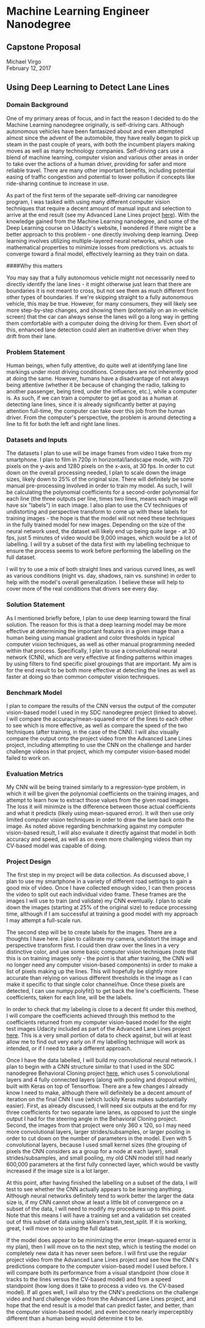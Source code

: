 # Machine Learning Engineer Nanodegree
## Capstone Proposal
Michael Virgo  
February 12, 2017

## Using Deep Learning to Detect Lane Lines

### Domain Background

One of my primary areas of focus, and in fact the reason I decided to do the Machine Learning nanodegree originally, is self-driving cars. Although autonomous vehicles have been fantasized about and even attempted almost since the advent of the automobile, they have really began to pick up steam in the past couple of years, with both the incumbent players making moves as well as many technology companies. Self-driving cars use a blend of machine learning, computer vision and various other areas in order to take over the actions of a human driver, providing for safer and more reliable travel. There are many other important benefits, including potential easing of traffic congestion and potential to lower pollution if concepts like ride-sharing continue to increase in use.

As part of the first term of the separate self-driving car nanodegree program, I was tasked with using many different computer vision techniques that require a decent amount of manual input and selection to arrive at the end result (see my Advanced Lane Lines project [here](https://github.com/mvirgo/Advanced-Lane-Lines)). With the knowledge gained from the Machine Learning nanodegree, and some of the Deep Learning course on Udacity's website, I wondered if there might be a better approach to this problem - one directly involving deep learning. Deep learning involves utilizing multiple-layered neural networks, which use mathematical properties to minimize losses from predictions vs. actuals to converge toward a final model, effectively learning as they train on data.

####Why this matters

You may say that a fully autonomous vehicle might not necessarily need to directly identify the lane lines - it might otherwise just learn that there are boundaries it is not meant to cross, but not see them as much different from other types of boundaries. If we're skipping straight to a fully autonomous vehicle, this may be true. However, for many consumers, they will likely see more step-by-step changes, and showing them (potentially on an in-vehicle screen) that the car can always sense the lanes will go a long way in getting them comfortable with a computer doing the driving for them. Even short of this, enhanced lane detection could alert an inattentive driver when they drift from their lane.

### Problem Statement

Human beings, when fully attentive, do quite well at identifying lane line markings under most driving conditions. Computers are not inherently good at doing the same. However, humans have a disadvantage of not always being attentive (whether it be because of changing the radio, talking to another passenger, being tired, under the influence, etc.), while a computer is. As such, if we can train a computer to get as good as a human at detecting lane lines, since it is already significantly better at paying attention full-time, the computer can take over this job from the human driver. From the computer's perspective, the problem is around detecting a line to fit for both the left and right lane lines.

### Datasets and Inputs

The datasets I plan to use will be image frames from video I take from my smartphone. I plan to film in 720p in horizontal/landscape mode, with 720 pixels on the y-axis and 1280 pixels on the x-axis, at 30 fps. In order to cut down on the overall processing needed, I plan to scale down the image sizes, likely down to 25% of the original size. There will definitely be some manual pre-processing involved in order to train my model. As such, I will be calculating the polynomial coefficients for a second-order polynomial for each line (the three outputs per line, times two lines, means each image will have six "labels") in each image. I also plan to use the CV techniques of undistorting and perspective transform to come up with these labels for training images - the hope is that the model will not need these techniques in the fully trained model for new images. Depending on the size of the neural network used, the dataset will likely end up being quite large - at 30 fps, just 5 minutes of video would be 9,000 images, which would be a lot of labelling. I will try a subset of the data first with my labelling technique to ensure the process seems to work before performing the labelling on the full dataset.

I will try to use a mix of both straight lines and various curved lines, as well as various conditions (night vs. day, shadows, rain vs. sunshine) in order to help with the model's overall generalization. I believe these will help to cover more of the real conditions that drivers see every day. 

### Solution Statement

As I mentioned briefly before, I plan to use deep learning toward the final solution. The reason for this is that a deep learning model may be more effective at determining the important features in a given image than a human being using manual gradient and color thresholds in typical computer vision techniques, as well as other manual programming needed within that process. Specifically, I plan to use a convolutional neural network (CNN), which are very effective at finding patterns within images by using filters to find specific pixel groupings that are important. My aim is for the end result to be both more effective at detecting the lines as well as faster at doing so than common computer vision techniques.

### Benchmark Model

I plan to compare the results of the CNN versus the output of the computer vision-based model I used in my SDC nanodegree project (linked to above). I will compare the accuracy/mean-squared error of the lines to each other to see which is more effective, as well as compare the speed of the two techniques (after training, in the case of the CNN). I will also visually compare the output onto the project video from the Advanced Lane Lines project, including attempting to use the CNN on the challenge and harder challenge videos in that project, which my computer vision-based model failed to work on.

### Evaluation Metrics

My CNN will be being trained similarly to a regression-type problem, in which it will be given the polynomial coefficients on the training images, and attempt to learn how to extract those values from the given road images. The loss it will minimize is the difference between those actual coefficients and what it predicts (likely using mean-squared error). It will then use only limited computer vision techniques in order to draw the lane back onto the image. As noted above regarding benchmarking against my computer vision-based result, I will also evaluate it directly against that model in both accuracy and speed, as well as on even more challenging videos than my CV-based model was capable of doing.


### Project Design

The first step in my project will be data collection. As discussed above, I plan to use my smartphone in a variety of different road settings to gain a good mix of video. Once I have collected enough video, I can then process the video to split out each individual video frame. These frames are the images I will use to train (and validate) my CNN eventually. I plan to scale down the images (starting at 25% of the original size) to reduce processing time, although if I am successful at training a good model with my approach I may attempt a full-scale run.

The second step will be to create labels for the images. There are a thoughts I have here. I plan to calibrate my camera, undistort the image and perspective transform first. I could then draw over the lines in a very distinctive color, and use some basic computer vision techniques (note that this is on training images only - the point is that after training, the CNN will no longer need any computer vision-based components) in order to make a list of pixels making up the lines. This will hopefully be slightly more accurate than relying on various different thresholds in the image as I can make it specific to that single color channel/hue. Once these pixels are detected, I can use numpy.polyfit() to get back the line's coefficients. These coefficients, taken for each line, will be the labels.

In order to check that my labeling is close to a decent fit under this method, I will compare the coefficients achieved through this method to the coefficients returned from my computer vision-based model for the eight test images Udacity included as part of the Advanced Lane Lines project [here](https://github.com/udacity/CarND-Advanced-Lane-Lines/tree/master/test_images). This is a very small portion of data to check against, but will at least allow me to find out very early on if my labelling technique will work as intended, or if I need to take a different approach.

Once I have the data labelled, I will build my convolutional neural network. I plan to begin with a CNN structure similar to that I used in the SDC nanodegree Behavioral Cloning project [here](https://github.com/mvirgo/Behavioral-Cloning), which uses 5 convolutional layers and 4 fully connected layers (along with pooling and dropout within), built with Keras on top of Tensorflow. There are a few changes I already know I need to make, although there will definitely be a decent amount of iteration on the final CNN I use (which luckily Keras makes substantially easier). First, as already discussed, I will need six outputs at the end for my three coefficients for two separate lane lanes, as opposed to just the single output I had for the steering angle in the Behavioral Cloning project. Second, the images from that project were only 360 x 120, so I may need more convolutional layers, larger strides/subsamples, or larger pooling in order to cut down on the number of parameters in the model. Even with 5 convolutional layers, because I used small kernel sizes (the grouping of pixels the CNN considers as a group for a node at each layer), small strides/subsamples, and small pooling, my old CNN model still had nearly 600,000 parameters at the first fully connected layer, which would be vastly increased if the image size is a lot larger.

At this point, after having finished the labelling on a subset of the data, I will test to see whether the CNN actually appears to be learning anything. Although neural networks definitely tend to work better the larger the data size is, if my CNN cannot show at least a little bit of convergence on a subset of the data, I will need to modify my procedures up to this point. Note that this means I will have a training set and a validation set created out of this subset of data using sklearn's train_test_split. If it is working, great, I will move on to using the full dataset.

If the model does appear to be minimizing the error (mean-squared error is my plan), then I will move on to the next step, which is testing the model on completely new data it has never seen before. I will first use the regular project video from the Advanced Lane Lines project and see how the CNN's predictions compare to the computer vision-based model I used before. I will compare both its performance from a visual standpoint (how close it tracks to the lines versus the CV-based model) and from a speed standpoint (how long does it take to process a video vs. the CV-based model). If all goes well, I will also try the CNN's predictions on the challenge video and hard challenge video from the Advanced Lane Lines project, and hope that the end result is a model that can predict faster, and better, than the computer vision-based model, and even become nearly imperceptibly different than a human being would determine it to be.
